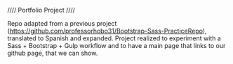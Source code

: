 //// Portfolio Project ////

Repo adapted from a previous project (https://github.com/professorhobo31/Bootstrap-Sass-PracticeRepo), translated to Spanish and expanded. Project realized to experiment with a Sass + Bootstrap + Gulp workflow 
and to have a main page that links to our github page, that we can show. 
